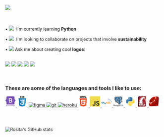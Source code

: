 <img src="https://res.cloudinary.com/djiwfu4hh/image/upload/v1626890991/greet_a35qx5.png"><br><br><br>

• <img src="https://res.cloudinary.com/djiwfu4hh/image/upload/v1626881052/grow_uvp9tw.png" height="24">&#160;&#160;I'm currently learning <strong>Python</strong>

• <img src="https://res.cloudinary.com/djiwfu4hh/image/upload/v1626890677/puzzle_ybvb32.png" height="24">&#160;&#160;I'm looking to collaborate on projects that involve <strong>sustainability</strong>

• <img src="https://res.cloudinary.com/djiwfu4hh/image/upload/v1626881628/ideas_abfqea.png" height="26">&#160;Ask me about creating cool <strong>logos</strong>:<br><br>
<div>
  <img src="https://res.cloudinary.com/djiwfu4hh/image/upload/v1626873318/amble_druplz.png" width="180">
  <img src="https://res.cloudinary.com/djiwfu4hh/image/upload/v1623796487/1200x630_logo_link_image_zknhbu.jpg" width="180">
  <img src="https://res.cloudinary.com/djiwfu4hh/image/upload/v1626872337/flockfavicon_xozvvy.png" width="98">
  <img src="https://res.cloudinary.com/djiwfu4hh/image/upload/v1625693621/logo_ky0mb2.png" width="180">
  <img src="https://res.cloudinary.com/djiwfu4hh/image/upload/v1626872323/RASTlogo_etba3p.png" width="180">
</div><br><br>

<h3>These are some of the languages and tools I like to use:</h3>

<p align="left"> <a href="https://getbootstrap.com" target="_blank"> <img src="https://raw.githubusercontent.com/devicons/devicon/master/icons/bootstrap/bootstrap-plain-wordmark.svg" alt="bootstrap" width="34" height="34"/> </a> <a href="https://www.w3schools.com/css/" target="_blank"> <img src="https://raw.githubusercontent.com/devicons/devicon/master/icons/css3/css3-original-wordmark.svg" alt="css3" width="34" height="34"/> </a> <a href="https://www.figma.com/" target="_blank"> <img src="https://www.vectorlogo.zone/logos/figma/figma-icon.svg" alt="figma" width="34" height="34"/> </a> <a href="https://git-scm.com/" target="_blank"> <img src="https://www.vectorlogo.zone/logos/git-scm/git-scm-icon.svg" alt="git" width="34" height="34"/> </a> <a href="https://heroku.com" target="_blank"> <img src="https://www.vectorlogo.zone/logos/heroku/heroku-icon.svg" alt="heroku" width="34" height="34"/> </a> <a href="https://www.w3.org/html/" target="_blank"> <img src="https://raw.githubusercontent.com/devicons/devicon/master/icons/html5/html5-original-wordmark.svg" alt="html5" width="34" height="34"/> </a> <a href="https://developer.mozilla.org/en-US/docs/Web/JavaScript" target="_blank"> <img src="https://raw.githubusercontent.com/devicons/devicon/master/icons/javascript/javascript-original.svg" alt="javascript" width="34" height="34"/> </a> <a href="https://www.mysql.com/" target="_blank"> <img src="https://raw.githubusercontent.com/devicons/devicon/master/icons/mysql/mysql-original-wordmark.svg" alt="mysql" width="34" height="34"/> </a> <a href="https://www.postgresql.org" target="_blank"> <img src="https://raw.githubusercontent.com/devicons/devicon/master/icons/postgresql/postgresql-original-wordmark.svg" alt="postgresql" width="34" height="34"/> </a> <a href="https://www.python.org" target="_blank"> <img src="https://raw.githubusercontent.com/devicons/devicon/master/icons/python/python-original.svg" alt="python" width="34" height="34"/> </a> <a href="https://rubyonrails.org" target="_blank"> <img src="https://raw.githubusercontent.com/devicons/devicon/master/icons/rails/rails-original-wordmark.svg" alt="rails" width="34" height="34"/> </a> <a href="https://www.ruby-lang.org/en/" target="_blank"> <img src="https://raw.githubusercontent.com/devicons/devicon/master/icons/ruby/ruby-original.svg" alt="ruby" width="34" height="34"/> </a> </p><br><br>

![Rosita's GitHub stats](https://github-readme-stats.vercel.app/api?username=rositahere&count_private=true)
